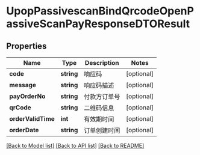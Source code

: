 # UpopPassivescanBindQrcodeOpenPassiveScanPayResponseDTOResult

## Properties
Name | Type | Description | Notes
------------ | ------------- | ------------- | -------------
**code** | **string** | 响应码 | [optional] 
**message** | **string** | 响应码描述 | [optional] 
**payOrderNo** | **string** | 付款方订单号 | [optional] 
**qrCode** | **string** | 二维码信息 | [optional] 
**orderValidTime** | **int** | 有效期时间 | [optional] 
**orderDate** | **string** | 订单创建时间 | [optional] 

[[Back to Model list]](../README.md#documentation-for-models) [[Back to API list]](../README.md#documentation-for-api-endpoints) [[Back to README]](../README.md)


